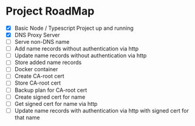 # Project RoadMap

- [x] Basic Node / Typescript Project up and running
- [x] DNS Proxy Server
- [ ] Serve non-DNS name
- [ ] Add name records without authentication via http
- [ ] Update name records without authentication via http
- [ ] Store added name records
- [ ] Docker container
- [ ] Create CA-root cert
- [ ] Store CA-root cert
- [ ] Backup plan for CA-root cert
- [ ] Create signed cert for name
- [ ] Get signed cert for name via http
- [ ] Update name records with authentication via http with signed cert for that name
